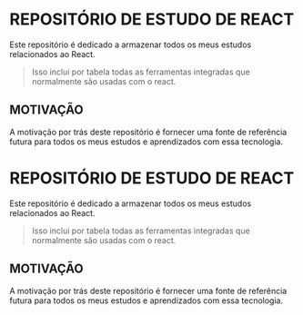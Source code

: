 # **REPOSITÓRIO DE ESTUDO DE REACT**

Este repositório é dedicado a armazenar todos os meus estudos relacionados ao React.

> Isso inclui por tabela todas as ferramentas integradas que normalmente são usadas com o react.

## **MOTIVAÇÃO**

A motivação por trás deste repositório é fornecer uma fonte de referência futura para todos os meus estudos e aprendizados com essa tecnologia.

# **REPOSITÓRIO DE ESTUDO DE REACT**

Este repositório é dedicado a armazenar todos os meus estudos relacionados ao React.

> Isso inclui por tabela todas as ferramentas integradas que normalmente são usadas com o react.

## **MOTIVAÇÃO**

A motivação por trás deste repositório é fornecer uma fonte de referência futura para todos os meus estudos e aprendizados com essa tecnologia.

